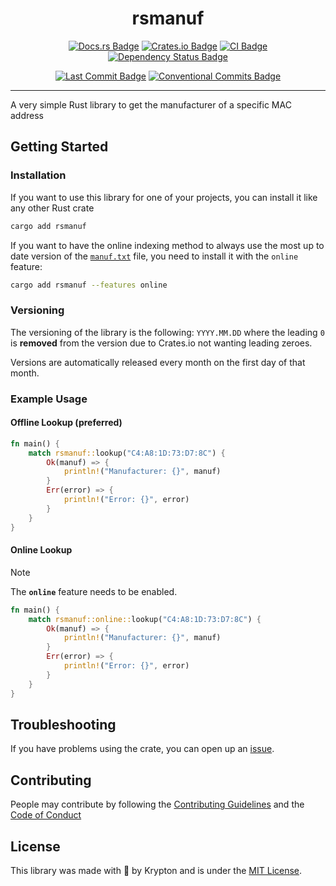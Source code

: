 <div align="center">

# rsmanuf

[![Docs.rs Badge](https://img.shields.io/badge/docs.rs-rsmanuf-61c192.svg)](https://docs.rs/rsmanuf)
[![Crates.io Badge](https://img.shields.io/crates/v/rsmanuf.svg?color=fe7d37)](https://crates.io/crates/rsmanuf)
[![CI Badge](https://github.com/kkrypt0nn/rsmanuf/actions/workflows/ci.yml/badge.svg)](https://github.com/kkrypt0nn/rsmanuf/actions)
[![Dependency Status Badge](https://deps.rs/repo/github/kkrypt0nn/rsmanuf/status.svg)](https://deps.rs/repo/github/kkrypt0nn/rsmanuf)

[![Last Commit Badge](https://img.shields.io/github/last-commit/kkrypt0nn/rsmanuf)](https://github.com/kkrypt0nn/rsmanuf/commits/main)
[![Conventional Commits Badge](https://img.shields.io/badge/Conventional%20Commits-1.0.0-%23FE5196?logo=conventionalcommits&logoColor=white)](https://conventionalcommits.org/en/v1.0.0/)

</div>

---

A very simple Rust library to get the manufacturer of a specific MAC address

## Getting Started

### Installation

If you want to use this library for one of your projects, you can install it like any other Rust crate

```bash
cargo add rsmanuf
```

If you want to have the online indexing method to always use the most up to date version of the [`manuf.txt`](./src/manuf.txt) file, you need to install it with the `online` feature:

```bash
cargo add rsmanuf --features online
```

### Versioning

The versioning of the library is the following: `YYYY.MM.DD` where the leading `0` is **removed** from the version due to Crates.io not wanting leading zeroes.

Versions are automatically released every month on the first day of that month.

### Example Usage

#### Offline Lookup (preferred)

```rust
fn main() {
    match rsmanuf::lookup("C4:A8:1D:73:D7:8C") {
        Ok(manuf) => {
            println!("Manufacturer: {}", manuf)
        }
        Err(error) => {
            println!("Error: {}", error)
        }
    }
}
```

#### Online Lookup

> [!NOTE]
> The **`online`** feature needs to be enabled.

```rust
fn main() {
    match rsmanuf::online::lookup("C4:A8:1D:73:D7:8C") {
        Ok(manuf) => {
            println!("Manufacturer: {}", manuf)
        }
        Err(error) => {
            println!("Error: {}", error)
        }
    }
}
```

## Troubleshooting

If you have problems using the crate, you can open up an [issue](https://github.com/kkrypt0nn/rsmanuf/issues).

## Contributing

People may contribute by following the [Contributing Guidelines](./CONTRIBUTING.md) and
the [Code of Conduct](./CODE_OF_CONDUCT.md)

## License

This library was made with 💜 by Krypton and is under the [MIT License](./LICENSE.md).
